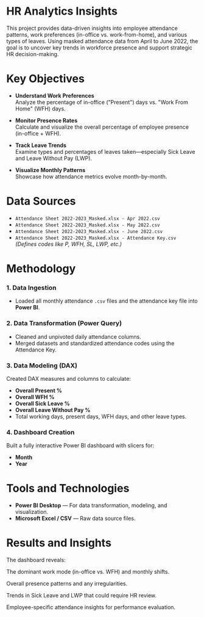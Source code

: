 # HR Analytics Insights

This project provides data-driven insights into employee attendance patterns, work preferences (in-office vs. work-from-home), and various types of leaves. Using masked attendance data from April to June 2022, 
the goal is to uncover key trends in workforce presence and support strategic HR decision-making.

# Key Objectives

- **Understand Work Preferences**  
  Analyze the percentage of in-office ("Present") days vs. "Work From Home" (WFH) days.

- **Monitor Presence Rates**  
  Calculate and visualize the overall percentage of employee presence (in-office + WFH).

- **Track Leave Trends**  
  Examine types and percentages of leaves taken—especially Sick Leave and Leave Without Pay (LWP).

- **Visualize Monthly Patterns**  
  Showcase how attendance metrics evolve month-by-month.

# Data Sources

- `Attendance Sheet 2022-2023_Masked.xlsx - Apr 2022.csv`  
- `Attendance Sheet 2022-2023_Masked.xlsx - May 2022.csv`  
- `Attendance Sheet 2022-2023_Masked.xlsx - June 2022.csv`  
- `Attendance Sheet 2022-2023_Masked.xlsx - Attendance Key.csv` *(Defines codes like P, WFH, SL, LWP, etc.)*

# Methodology

### 1. Data Ingestion
- Loaded all monthly attendance `.csv` files and the attendance key file into **Power BI**.

### 2. Data Transformation (Power Query)
- Cleaned and unpivoted daily attendance columns.
- Merged datasets and standardized attendance codes using the Attendance Key.

### 3. Data Modeling (DAX)
Created DAX measures and columns to calculate:
- **Overall Present %**
- **Overall WFH %**
- **Overall Sick Leave %**
- **Overall Leave Without Pay %**
- Total working days, present days, WFH days, and other leave types.

### 4. Dashboard Creation
Built a fully interactive Power BI dashboard with slicers for:
- **Month**
- **Year**



# Tools and Technologies

- **Power BI Desktop** — For data transformation, modeling, and visualization.
- **Microsoft Excel / CSV** — Raw data source files.
  

# Results and Insights

The dashboard reveals:

The dominant work mode (in-office vs. WFH) and monthly shifts.

Overall presence patterns and any irregularities.

Trends in Sick Leave and LWP that could require HR review.

Employee-specific attendance insights for performance evaluation.
